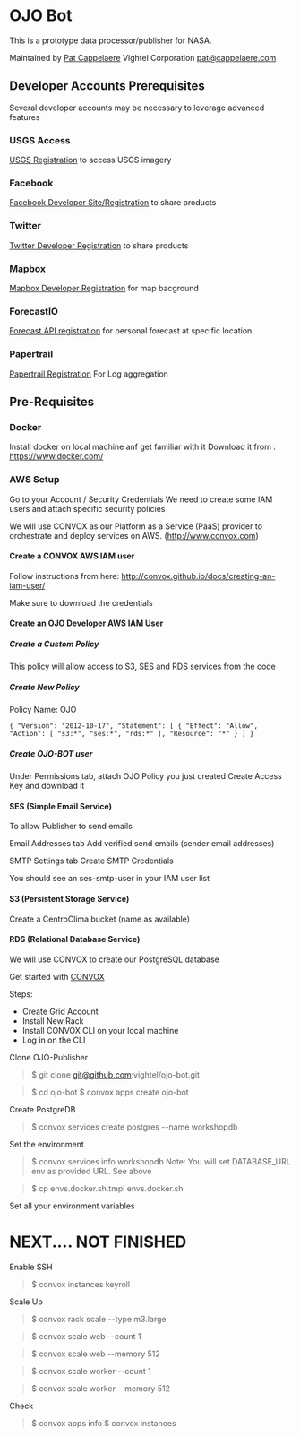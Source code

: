 # OJO Bot

This is a prototype data processor/publisher for NASA. 

Maintained by [Pat Cappelaere](mailto:pat@cappelaere.com)
Vightel Corporation
pat@cappelaere.com

Developer Accounts Prerequisites
--------------------------------

Several developer accounts may be necessary to leverage advanced features

### USGS Access

[USGS Registration](https://ers.cr.usgs.gov/register/) to access USGS imagery

### Facebook

[Facebook Developer Site/Registration](https://developers.facebook.com/docs/apps/register) to share products

### Twitter

[Twitter Developer Registration](https://dev.twitter.com/) to share products

### Mapbox

[Mapbox Developer Registration](https://www.mapbox.com/developers/) for map bacground

### ForecastIO

[Forecast API registration](https://developer.forecast.io/register) for personal forecast at specific location


### Papertrail

[Papertrail Registration](https://papertrailapp.com) For Log aggregation


Pre-Requisites
----------------

### Docker

Install docker on local machine anf get familiar with it
Download it from : https://www.docker.com/

### AWS Setup

Go to your Account  / Security Credentials
We need to create some IAM users and attach specific security policies

We will use CONVOX as our Platform as a Service (PaaS) provider to orchestrate and deploy services on AWS. (http://www.convox.com)

#### Create a CONVOX AWS IAM user

Follow instructions from here: http://convox.github.io/docs/creating-an-iam-user/

Make sure to download the credentials

#### Create an OJO Developer AWS IAM User

##### Create a Custom Policy
This policy will allow access to S3, SES and RDS services from the code

##### Create New Policy 

Policy Name: OJO

``
{
    "Version": "2012-10-17",
    "Statement": [
        {
            "Effect": "Allow",
            "Action": [
                "s3:*",
                "ses:*",
                "rds:*"
            ],
            "Resource": "*"
        }
    ]
}
``

##### Create OJO-BOT user

Under Permissions tab, attach OJO Policy you just created
Create Access Key and download it

#### SES (Simple Email Service)

To allow Publisher to send emails

Email Addresses tab
	Add verified send emails (sender email addresses)

SMTP Settings tab
	Create SMTP Credentials
	
You should see an ses-smtp-user in your IAM user list


#### S3 (Persistent Storage Service)

Create a CentroClima bucket (name as available)


#### RDS (Relational Database Service)

We will use CONVOX to create our PostgreSQL database

Get started with [CONVOX](https://convox.com/docs/getting-started/)

Steps:

+  Create Grid Account
+  Install New Rack
+  Install CONVOX CLI on your local machine
+  Log in on the CLI

Clone OJO-Publisher

> $ git clone git@github.com:vightel/ojo-bot.git

> $ cd ojo-bot
> $ convox apps create ojo-bot

Create PostgreDB

> $ convox services create postgres --name workshopdb

Set the environment

> $ convox services info workshopdb
Note: You will set DATABASE_URL env as provided URL.  See above

> $ cp envs.docker.sh.tmpl envs.docker.sh

Set all your environment variables


# NEXT.... NOT FINISHED
Enable SSH
> $ convox instances keyroll

Scale Up
> $ convox rack scale --type m3.large

> $ convox scale web --count 1 

> $ convox scale web --memory 512

> $ convox scale worker --count 1 

> $ convox scale worker --memory 512


Check
> $ convox apps info
> $ convox instances
